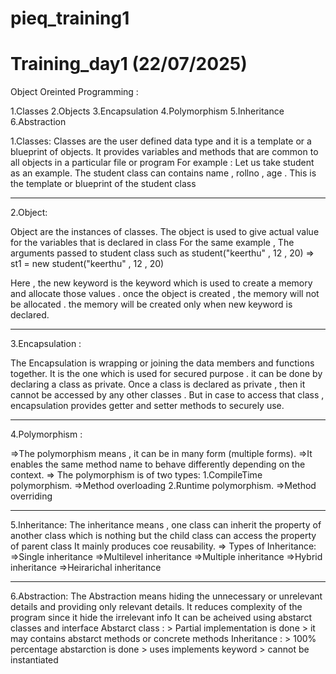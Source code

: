 # pieq_training1


# Training_day1 (22/07/2025)
Object Oreinted Programming :

1.Classes
2.Objects
3.Encapsulation
4.Polymorphism
5.Inheritance
6.Abstraction


1.Classes:
    Classes are the user defined data type and it is a template or a blueprint of objects.
    It provides variables and methods that are common to all objects in a particular file or program
For example : Let us take student as an example.
The student class can contains name , rollno , age . This is the template or blueprint of the student class

_____________________________________________________________________________________________________________________________________________________________

2.Object:

   Object are the instances of classes. The object is used to give actual value for the variables that is declared in class 
For the same example , The arguments passed to student class such as student("keerthu" , 12 , 20) 
=> st1 = new  student("keerthu" , 12 , 20) 

Here , the new keyword is the keyword which is used to create a memory and allocate those values .
once the object is created , the memory will not be allocated . the memory will be created only when new keyword is declared.

_________________________________________________________________________________________________________________________________________________________________

3.Encapsulation :

   The Encapsulation is wrapping or joining the data members and functions together.
   It is the one which is used for secured purpose . it can be done by declaring a class as private.
   Once a class is declared as private , then it cannot be accessed by any other classes . 
   But in case to access that class , encapsulation provides getter and setter methods to securely use.

 _______________________________________________________________________________________________________________________________________________________________
  
4.Polymorphism :

  =>The polymorphism means , it can be in many form (multiple forms).
  =>It enables the same method name to behave differently depending on the context.
  => The polymorphism is of two types:
          1.CompileTime polymorphism.
                      =>Method overloading
          2.Runtime polymorphism.
                      =>Method overriding

_________________________________________________________________________________________________________________________________________________________________                      

5.Inheritance:
    The inheritance means , one class can inherit the property of another class which is nothing but the child class can access the property of parent class 
    It mainly produces coe reusability.
    => Types of Inheritance:
           =>Single inheritance
           =>Multilevel inheritance
           =>Multiple inheritance
           =>Hybrid inheritance
           =>Heirarichal inheritance

____________________________________________________________________________________________________________________________________________________________________

6.Abstraction:
  The Abstraction means hiding the unnecessary or unrelevant details and providing only relevant details.
  It reduces complexity of the program since it hide the irrelevant info
  It can be acheived using abstarct classes and interface
  Abstarct class :
    > Partial implementation is done 
    > it may contains abstarct methods or concrete methods
  Inheritance :
    > 100% percentage abstarction is done
    > uses implements keyword
    > cannot be instantiated
